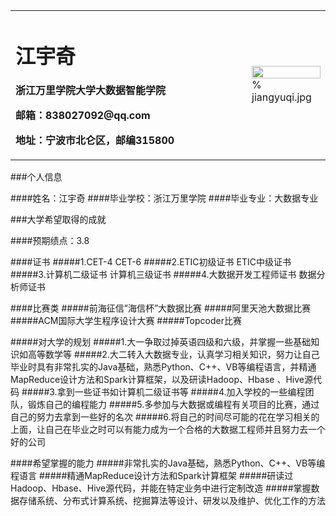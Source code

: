 <table border="0">
  <tr>
    <td width="75%">
      <h1>江宇奇</h1>
      <p><b></b></p>
      <p><b>浙江万里学院大学大数据智能学院</b></p>
      <p><b>邮箱：838027092@qq.com</b></p>
      <p><b>地址：宁波市北仑区，邮编315800</b></p>
    </td>
    <td width="25%">
      <img src="/zhengjianzhao.jpg" width="100%">      % jiangyuqi.jpg
    </td>
  </tr>
</table>



###个人信息

####姓名：江宇奇
####毕业学校：浙江万里学院
####毕业专业：大数据专业


###大学希望取得的成就

####预期绩点：3.8

####证书
#####1.CET-4      CET-6
#####2.ETIC初级证书                 ETIC中级证书
#####3.计算机二级证书               计算机三级证书
#####4.大数据开发工程师证书         数据分析师证书

####比赛类
#####前海征信”海信杯”大数据比赛
#####阿里天池大数据比赛
#####ACM国际大学生程序设计大赛
#####Topcoder比赛


#####对大学的规划
#####1.大一争取过掉英语四级和六级，并掌握一些基础知识如高等数学等
#####2.大二转入大数据专业，认真学习相关知识，努力让自己毕业时具有非常扎实的Java基础，熟悉Python、C++、VB等编程语言，并精通MapReduce设计方法和Spark计算框架，以及研读Hadoop、Hbase 、Hive源代码
#####3.拿到一些证书如计算机二级证书等
#####4.加入学校的一些编程团队，锻炼自己的编程能力
#####5.多参加与大数据或编程有关项目的比赛，通过自己的努力去拿到一些好的名次
#####6.将自己的时间尽可能的花在学习相关的上面，让自己在毕业之时可以有能力成为一个合格的大数据工程师并且努力去一个好的公司


####希望掌握的能力
#####非常扎实的Java基础，熟悉Python、C++、VB等编程语言
#####精通MapReduce设计方法和Spark计算框架
#####研读过Hadoop、Hbase、Hive源代码，并能在特定业务中进行定制改造
#####掌握数据存储系统、分布式计算系统、挖掘算法等设计、研发以及维护、优化工作的方法



